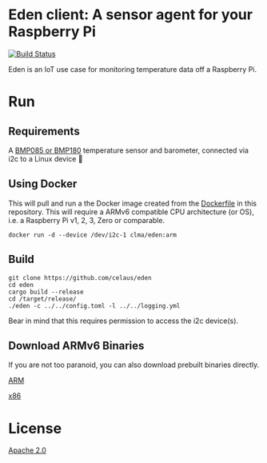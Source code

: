 # Eden client: A sensor agent for your Raspberry Pi

[![Build Status](https://travis-ci.org/celaus/eden.svg?branch=master)](https://travis-ci.org/celaus/eden)

Eden is an IoT use case for monitoring temperature data off a Raspberry Pi.

# Run

## Requirements

A [BMP085 or BMP180](https://github.com/celaus/bmp085) temperature sensor and barometer, connected via i2c to a Linux device 🤔

## Using Docker

This will pull and run a the Docker image created from the [Dockerfile](Dockerfile) in this repository. This will require a ARMv6 compatible CPU architecture (or OS), i.e. a Raspberry Pi v1, 2, 3, Zero or comparable.

`docker run -d --device /dev/i2c-1 clma/eden:arm`

## Build

```
git clone https://github.com/celaus/eden
cd eden
cargo build --release
cd /target/release/
./eden -c ../../config.toml -l ../../logging.yml
```
Bear in mind that this requires permission to access the i2c device(s).

## Download ARMv6 Binaries

If you are not too paranoid, you can also download prebuilt binaries directly.

[ARM](https://x5ff.xyz:8080/builds/eden-arm-latest.tgz)

[x86](https://x5ff.xyz:8080/builds/eden-x86-latest.tgz)



# License
[Apache 2.0](LICENSE)
